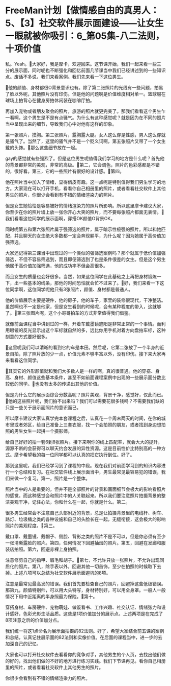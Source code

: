 # FreeMan计划【做情感自由的真男人：5、【3】社交软件展示面建设——让女生一眼就被你吸引：6_第05集-八二法则，十项价值

私。Yeah。🎼大家好，我是摩卡，欢迎回来。这节课开始，我们一起来看一些三分的展示面，同时呢也不断强化和回忆前面几节课当中我们已经讲述到的一些知识点。废话不多说，我们来看案例。我们先来看一下这位男生。

🎼他的颜值、身材都很O背景意识也有。除了第二张照片的光线有一些问题，拍黑了脸以外呢，其他照片没有印伤。但是他的问题啊是价值维度相对单一。篮球服在球场上拍背心在健身房拍休闲装在咖啡厅拍。

再加入宠物或者朋友聚会的照片，旅游的照片就更完美了。那我们看看这个男生乍一看啊，这个男生是不是有点骚气。为什么有这种感觉呢？就是因为在不同的照片当中呈现出来的细节，导致我们心中对他有这样的印象。

第一张照片，摸胸。第三张照片，露胸露大腿。女人这么穿是性感，男人这么穿就是骚气了。当然了，这里的骚气并不是一个贬义词啊，第五张照片又带了一个女生戴的头饰。🎼那么这些细节放在一起。

gay的感觉就有些强烈了。但是这位男生呢值得我们学习的地方是什么呢？首先他的背景都非常的美观，非常的高级。🎼第二，它会调色，照片的色彩感都是不错的，很好看。第三，它的一些照片有很好的设计感。🎼第四。

他在照片当中加入了情绪，显得俏皮有趣。这一点呢是特别值得我们男生学习的地方。大家现在可以打开手机，看看你自己相册里的照片，或者看看社交软件上其他男生的照片，你很少会看到有不错的情绪渲染力的照片。

但是女生她恰恰是容易被好的情绪渲染力的照片所影响。所以这里摩卡建议大家，你至少在你的照片墙上放一张你开心大笑的照片，而不要每张照片都面无表情。🎼我们看看这位同学的展示面啊，穿搭OK颜值O背景OK。

同时呢第五和第六张照片属于强筛选的照片，属于暗示性极强的照片。所以和她匹配，并且聊天的女生绝大多数都一定会奔现躺平，为什么呢？因为她属于高价值加强筛选。

大家还记得第三课当中出现过的一个类似的强筛选案例吗？那个就属于低价值加强筛选，不但不容易筛选到，而且即便筛选到了也是条件很差的女生。但是这个男生他属于高价值加强筛选，他的成功率不但会高很多。

而且女生的质量也会好很多。当然，如果这位同学在此基础之上再把身材锻炼一下，出一些基本的线条，那他的时间恐怕就会忙不过来了。🎼好，我们来看一下这位同学啊，这位同学呢他只有3张照片，颜值、身材都是普通人。

他的价值展示主要是硬件，他的房子，他的车子，家里的装修很现代，干净整洁。虽然啊也不一定是他家，但是女生看到的时候呢，会有某种程度的带入，这就够了。🎼第三张图片呢，这个小哥哥拍车的方式非常值得我们借鉴。

就像前面课程当中讲到过的一样，开着车戴墨镜遮阳是非常正常的一个事情。而利用眼镜的反光显示出这个车标就自然的多，远比你用手机对着方向盘拍车标，这种刻意的方式要好很多。

🎼这里呢我们可以清晰的看到它的车是本田。然后呢，它第二张放了一个半身的近景自拍，除了照片放的少一点，价值元素不够丰富以外，没有印伤。接下来大家再来看看这位同学。

🎼其实它的外形颜值就和我们大多数人是一样的啊，真的很普通。他的穿搭、身高、身材、颜值这些基本条件，甚至不如前面课程案例中出现的一些展示面分数比较低的同学。🎼也没有太多的传递出其他的价值。

但是为什么它的展示面综合分数高呢？照片美观，背景干净，感觉好，仅此而已。🎼他的这些照片呢，我们拍不出来吗？我们可以需要花很多钱吗？不需要我们缺的只是一些关于展示面照片的意识而已。

所以摩卡建议大家认真学完本套课程之后，认真花一个周末两天的时间，在你的城市里或者郊区，给自己准备上三套衣服，找一个会拍照的朋友，或者找到身边想拍照的男生女生一起拼一个摄影师。

给自己好好的拍一套6到8张照片。接下来啊你的线上匹配率，就会大大的提升，源源不断的会获得可以聊天约会发展的异性资源。这是目前性价比特别高的一种方式。摩卡希望我的每一位同学都可以认真的把它执行到位。好了。

那到这里呢，我们已经学习到了课程的中段。现在我们对前面学习到的知识内容进行一个总结和复习。在社交软件线上展示面当中，男生最常见最容易犯的错误，我们来做一个复习。第一，照片是一个整体。

照片当中的人是重要的，但并不是全部照片的背景和画面细节会极大的影响看照片的感觉。而这种感觉会和照片中的人关联起来。所以我们要注意照片拍摄背景的整洁美观干净，记住心法，你和什么在一起，你就是什么。第二。

很多男生经常会不注意自己头部附近的背景，总是让拍摄背景里的电线杆、树车、路灯、垃圾桶之类的各种设施和自己的头脸长在一起，无缝衔接，这会极大的影响照片的美观程度。🎼第三。

戴口罩、戴墨镜、戴帽子、侧脸、背影之类的照片不是不可以，但是你必须有至少一张清晰露脸的照片。第四，任何情况下回避抽烟的照片。第五，回避在发廊和服装店拍照。第六，回避赤裸上身拍照。

注意修剪自己的指甲、眉毛和胡子。🎼第七，不允许只放一张照片，不允许出现同质化的照片。第八，除手表以外，回避其他一切首饰，至少在拍照的时候取下去掉。上述八项可以总结为社交软件展示面避坑的8项。

注意是最常见最高发的错误。我们首先要检查自己的照片，回避掉这些低级错误。那第九，颜值特别帅，可以用大头特写，身材特别好，可以用全身罩。一般人一般情况下用中近距离的半身照最为保险。🎼第十。

穿搭身材、车房硬件、宠物萌娃、做饭看书、工作兴趣、社交认证、情绪张力和设计感好，色彩光影生活品质。这些是1项价值加分的展示点。上述两项是在完成了8项注意之后的价值加分点。

我们统一将这1点命名为展示面拍摄的82法则。好了，希望大家结合前五课的案例和总结，认真记住展示面的82法则和实像价值。在后面的课程当中，进一步的去加深自己的记忆。

大家也可以打开社交软件去看看你的竞争对手，其他男生的个人页，去找出他们做的好的，找出他们做的不好的地方进行练习实践。我们下节课再见。看你自己相册里的照片，或者看看社交软件上其他男生的照片。

你很少会看到有不错的情绪渲染力的照片。